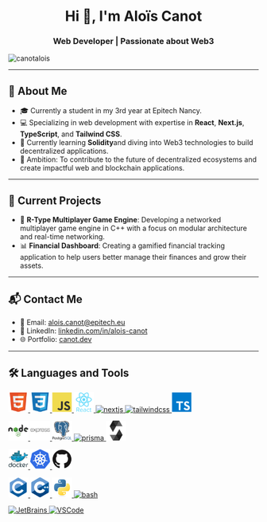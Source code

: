 <h1 align="center">Hi 👋, I'm Aloïs Canot</h1>
<h3 align="center">Web Developer | Passionate about Web3</h3>

<p align="left">
  <img src="https://komarev.com/ghpvc/?username=canotalois&label=Profile%20views&color=0e75b6&style=flat" alt="canotalois" />
</p>

---

<h2 align="left">🌟 About Me</h2>
<ul>
  <li>🎓 Currently a student in my 3rd year at Epitech Nancy.</li>
  <li>💻 Specializing in web development with expertise in <strong>React</strong>, <strong>Next.js</strong>, <strong>TypeScript</strong>, and <strong>Tailwind CSS</strong>.</li>
  <li>🌱 Currently learning <strong>Solidity</strong>and diving into Web3 technologies to build decentralized applications.</li>
  <li>🎯 Ambition: To contribute to the future of decentralized ecosystems and create impactful web and blockchain applications.</li>
</ul>

---

<h2 align="left">💼 Current Projects</h2>
<ul>
  <li>🔧 <strong>R-Type Multiplayer Game Engine</strong>: Developing a networked multiplayer game engine in C++ with a focus on modular architecture and real-time networking.</li>
  <li>📊 <strong>Financial Dashboard</strong>: Creating a gamified financial tracking application to help users better manage their finances and grow their assets.</li>
</ul>

---

<h2 align="left">📬 Contact Me</h2>
<ul>
  <li>📧 Email: <a href="mailto:alois.canot@epitech.eu">alois.canot@epitech.eu</a></li>
  <li>🔗 LinkedIn: <a href="https://linkedin.com/in/alois-canot" target="_blank">linkedin.com/in/alois-canot</a></li>
  <li>🌐 Portfolio: <a href="https://canot.dev" target="_blank">canot.dev</a></li>
</ul>

---

<h2 align="left">🛠️ Languages and Tools</h2>
<p align="left">
  <!-- Front-end -->
  <a href="https://developer.mozilla.org/en-US/docs/Web/HTML" target="_blank" rel="noreferrer">
    <img src="https://raw.githubusercontent.com/devicons/devicon/master/icons/html5/html5-original.svg" alt="html5" width="40" height="40"/>
  </a>
  <a href="https://developer.mozilla.org/en-US/docs/Web/CSS" target="_blank" rel="noreferrer">
    <img src="https://raw.githubusercontent.com/devicons/devicon/master/icons/css3/css3-original.svg" alt="css3" width="40" height="40"/>
  </a>
  <a href="https://developer.mozilla.org/en-US/docs/Web/JavaScript" target="_blank" rel="noreferrer">
    <img src="https://raw.githubusercontent.com/devicons/devicon/master/icons/javascript/javascript-original.svg" alt="javascript" width="40" height="40"/>
  </a>
  <a href="https://reactjs.org/" target="_blank" rel="noreferrer">
    <img src="https://raw.githubusercontent.com/devicons/devicon/master/icons/react/react-original-wordmark.svg" alt="react" width="40" height="40"/>
  </a>
  <a href="https://nextjs.org/" target="_blank" rel="noreferrer">
    <img src="https://cdn.worldvectorlogo.com/logos/next-js.svg" alt="nextjs" width="40" height="40"/>
  </a>
  <a href="https://tailwindcss.com/" target="_blank" rel="noreferrer">
    <img src="https://www.vectorlogo.zone/logos/tailwindcss/tailwindcss-icon.svg" alt="tailwindcss" width="40" height="40"/>
  </a>
  <a href="https://www.typescriptlang.org/" target="_blank" rel="noreferrer">
    <img src="https://raw.githubusercontent.com/devicons/devicon/master/icons/typescript/typescript-original.svg" alt="typescript" width="40" height="40"/>
  </a>
</p>
<p align="left">
  <!-- Back-end -->
  <a href="https://nodejs.org/" target="_blank" rel="noreferrer">
    <img src="https://raw.githubusercontent.com/devicons/devicon/master/icons/nodejs/nodejs-original-wordmark.svg" alt="nodejs" width="40" height="40"/>
  </a>
  <a href="https://expressjs.com/" target="_blank" rel="noreferrer">
    <img src="https://raw.githubusercontent.com/devicons/devicon/master/icons/express/express-original-wordmark.svg" alt="express" width="40" height="40"/>
  </a>
  <a href="https://www.postgresql.org/" target="_blank" rel="noreferrer">
    <img src="https://raw.githubusercontent.com/devicons/devicon/master/icons/postgresql/postgresql-original-wordmark.svg" alt="postgresql" width="40" height="40"/>
  </a>
  <a href="https://prisma.io/" target="_blank" rel="noreferrer">
    <img src="https://avatars.githubusercontent.com/u/17219288?s=200&v=4" alt="prisma" width="40" height="40"/>
  </a>
  <a href="https://soliditylang.org/" target="_blank" rel="noreferrer">
    <img src="https://raw.githubusercontent.com/devicons/devicon/master/icons/solidity/solidity-original.svg" alt="solidity" width="40" height="40"/>
  </a>
</p>
<p align="left">
  <!-- DevOps -->
  <a href="https://www.docker.com/" target="_blank" rel="noreferrer">
    <img src="https://raw.githubusercontent.com/devicons/devicon/master/icons/docker/docker-original-wordmark.svg" alt="docker" width="40" height="40"/>
  </a>
  <a href="https://kubernetes.io/" target="_blank" rel="noreferrer">
    <img src="https://raw.githubusercontent.com/devicons/devicon/master/icons/kubernetes/kubernetes-plain.svg" alt="kubernetes" width="40" height="40"/>
  </a>
  <a href="https://github.com/" target="_blank" rel="noreferrer">
    <img src="https://raw.githubusercontent.com/devicons/devicon/master/icons/github/github-original.svg" alt="github" width="40" height="40"/>
  </a>
</p>
<p align="left">
  <!-- Programming Languages -->
  <a href="https://www.cprogramming.com/" target="_blank" rel="noreferrer">
    <img src="https://raw.githubusercontent.com/devicons/devicon/master/icons/c/c-original.svg" alt="c" width="40" height="40"/>
  </a>
  <a href="https://www.cplusplus.com/" target="_blank" rel="noreferrer">
    <img src="https://raw.githubusercontent.com/devicons/devicon/master/icons/cplusplus/cplusplus-original.svg" alt="cplusplus" width="40" height="40"/>
  </a>
  <a href="https://www.python.org" target="_blank" rel="noreferrer">
    <img src="https://raw.githubusercontent.com/devicons/devicon/master/icons/python/python-original.svg" alt="python" width="40" height="40"/>
  </a>
  <a href="https://www.gnu.org/software/bash/" target="_blank" rel="noreferrer">
    <img src="https://www.vectorlogo.zone/logos/gnu_bash/gnu_bash-icon.svg" alt="bash" width="40" height="40"/>
  </a>
</p>

<p align="left">
  <!-- JetBrains Suite -->
  <a href="https://www.jetbrains.com" target="_blank" rel="noreferrer">
    <img src="https://cdn.jsdelivr.net/gh/devicons/devicon@latest/icons/jetbrains/jetbrains-original.svg" alt="JetBrains" width="40" height="40"/>
  </a>
  <a href="https://code.visualstudio.com/" target="_blank" rel="noreferrer">
    <img src="https://cdn.jsdelivr.net/gh/devicons/devicon@latest/icons/vscode/vscode-original.svg" alt="VSCode" width="40" height="40"/>
  </a>
</p>


